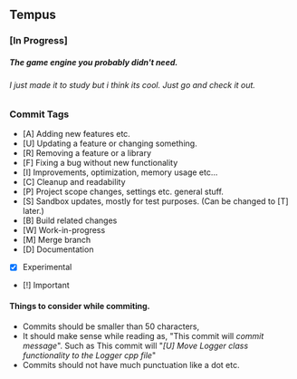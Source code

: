 Tempus
---

### [In Progress]
##### The game engine you probably didn't need. 
###### I just made it to study but i think its cool. Just go and check it out.


### Commit Tags
* [A] Adding new features etc.
* [U] Updating a feature or changing something.
* [R] Removing a feature or a library
* [F] Fixing a bug without new functionality
* [I] Improvements, optimization, memory usage etc...
* [C] Cleanup and readability
* [P] Project scope changes, settings etc. general stuff. 
* [S] Sandbox updates, mostly for test purposes. (Can be changed to [T] later.)
* [B] Build related changes
* [W] Work-in-progress
* [M] Merge branch
* [D] Documentation
* [X] Experimental
* [!] Important

#### Things to consider while commiting.
* Commits should be smaller than 50 characters,
* It should make sense while reading as, "This commit will *commit message*". Such as This commit will "*[U] Move Logger class functionality to the Logger cpp file*"
* Commits should not have much punctuation like a dot etc.